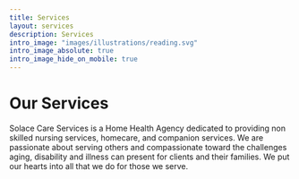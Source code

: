 ```yaml
---
title: Services
layout: services
description: Services
intro_image: "images/illustrations/reading.svg"
intro_image_absolute: true
intro_image_hide_on_mobile: true
---
```


# Our Services

Solace Care Services is a Home Health Agency dedicated to providing non skilled nursing services, homecare, and companion services. We are passionate about serving others and compassionate toward the challenges aging, disability and illness can present for clients and their families. We put our hearts into all that we do for those we serve.
